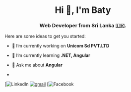 <h1 align="center">Hi 👋, I'm Baty</h1>
<h3 align="center">Web Developer from Sri Lanka 🇱🇰.</h3>


Here are some ideas to get you started:

- 🔭 I’m currently working on **Unicom Sd PVT.LTD**
- 🌱 I’m currently learning **.NET, Angular**
- 💬 Ask me about **Angular**

- 
[![LinkedIn](https://img.shields.io/badge/LinkedIn-0077B5?style=for-the-badge&logo=linkedin&logoColor=white)
[![gmail](https://img.shields.io/badge/Gmail-D14836?style=for-the-badge&logo=Gmail&logoColor=white)](mailto:https://github.com/)
[![Facebook](https://img.shields.io/badge/Facebook-1877F2?style=for-the-badge&logo=facebook&logoColor=white)
